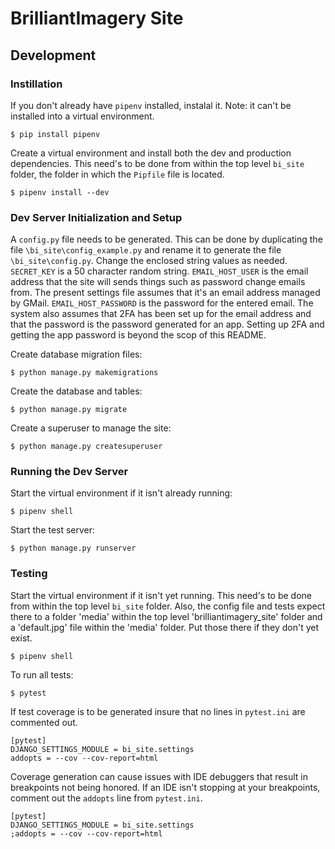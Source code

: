 # BrilliantImagery Site

## Development

### Instillation

If you don't already have `pipenv` installed, instalal it. Note: it can't be installed into a virtual environment.

```
$ pip install pipenv
```

Create a virtual environment and install both the dev and production dependencies. This need's to be done from within the top level `bi_site` folder, the folder in which the `Pipfile` file is located.

```
$ pipenv install --dev
```

### Dev Server Initialization and Setup

A `config.py` file needs to be generated. This can be done by duplicating the file `\bi_site\config_example.py` and rename it to generate the file `\bi_site\config.py`. Change the enclosed string values as needed. `SECRET_KEY` is a 50 character random string. `EMAIL_HOST_USER` is the email address that the site will sends things such as password change emails from. The present settings file assumes that it's an email address managed by GMail. `EMAIL_HOST_PASSWORD` is the password for the entered email. The system also assumes that 2FA has been set up for the email address and that the password is the password generated for an app. Setting up 2FA and getting the app password is beyond the scop of this README.

Create database migration files:

```
$ python manage.py makemigrations
```

Create the database and tables:

```
$ python manage.py migrate
```

Create a superuser to manage the site:

```
$ python manage.py createsuperuser
```

### Running the Dev Server

Start the virtual environment if it isn't already running:

```
$ pipenv shell
```

Start the test server:

```
$ python manage.py runserver
```

### Testing

Start the virtual environment if it isn't yet running. This need's to be done from within the top level `bi_site` folder. Also, the config file and tests expect there to a folder 'media' within the top level 'brilliantimagery_site' folder and a 'default.jpg' file within the 'media' folder. Put those there if they don't yet exist.

```
$ pipenv shell
```

To run all tests:

```
$ pytest
```

If test coverage is to be generated insure that no lines in `pytest.ini` are commented out.

```
[pytest]
DJANGO_SETTINGS_MODULE = bi_site.settings
addopts = --cov --cov-report=html
```

Coverage generation can cause issues with IDE debuggers that result in breakpoints not being honored. If an IDE isn't stopping at your breakpoints, comment out the `addopts` line from `pytest.ini`.

```
[pytest]
DJANGO_SETTINGS_MODULE = bi_site.settings
;addopts = --cov --cov-report=html
```
